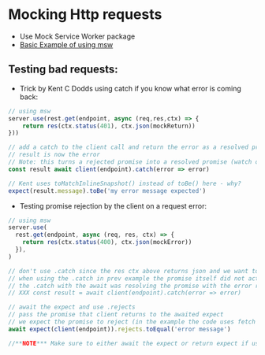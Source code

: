 # Mocking Http requests

- Use Mock Service Worker package
- [Basic Example of using msw](https://testing-library.com/docs/react-testing-library/example-intro/)

## Testing bad requests:

- Trick by Kent C Dodds using catch if you know what error is coming back:

```javascript
// using msw
server.use(rest.get(endpoint, async (req,res,ctx) => {
    return res(ctx.status(401), ctx.json(mockReturn))
}))

// add a catch to the client call and return the error as a resolved promise
// result is now the error
// Note: this turns a rejected promise into a resolved promise (watch out for this if testing for rejection)
const result await client(endpoint).catch(error => error)

// Kent uses toMatchInlineSnapshot() instead of toBe() here - why?
expect(result.message).toBe('my error message expected')
```

- Testing promise rejection by the client on a request error:

```javascript
// using msw
server.use(
  rest.get(endpoint, async (req, res, ctx) => {
    return res(ctx.status(400), ctx.json(mockError))
  }),
)

// don't use .catch since the res ctx above returns json and we want to confirm (in fetch in example) that the promise rejects when a 400 is returned
// when using the .catch in prev example the promise itself did not actually reject.
// the .catch with the await was resolving the promise with the error returned in the catch (const error was a resolved promise)
// XXX const result = await client(endpoint).catch(error => error)

// await the expect and use .rejects
// pass the promise that client returns to the awaited expect
// we expect the promise to reject (in the example the code uses fetch and returns a rejected promise if the request fails)
await expect(client(endpoint)).rejects.toEqual('error message')

//**NOTE*** Make sure to either await the expect or return expect if using .rejects or .resolves because that assertion does not run until the promise rejects or resolves
```
